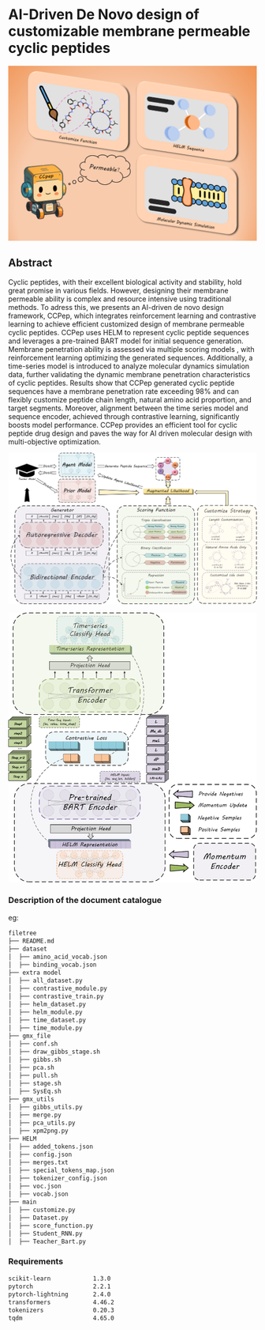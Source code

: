 # AI-Driven De Novo design of customizable membrane permeable cyclic peptides


![image](TOC.png)

## Abstract
Cyclic peptides, with their excellent biological activity and stability, hold great promise in various fields. However, designing their membrane permeable ability is complex and resource intensive using traditional methods. To adress this, we presents an AI-driven de novo design framework, CCPep, which integrates reinforcement learning and contrastive learning to achieve efficient customized design of membrane permeable cyclic peptides. CCPep uses HELM to represent cyclic peptide sequences and leverages a pre-trained BART model for initial sequence generation. Membrane penetration ability is assessed via multiple scoring models , with reinforcement learning optimizing the generated sequences. Additionally, a time-series model is introduced to analyze molecular dynamics simulation data, further validating the dynamic membrane penetration characteristics of cyclic peptides. Results show that CCPep generated cyclic peptide sequences have a membrane penetration rate exceeding 98\% and can flexibly customize peptide chain length, natural amino acid proportion, and target segments. Moreover, alignment between the time series model and sequence encoder, achieved through contrastive learning, significantly boosts model performance. CCPep provides an efficient tool for cyclic peptide drug design and paves the way for AI driven molecular design with multi-objective optimization.

![image](Figure1s.png)

![image](Figure3s.png)

### Description of the document catalogue
eg:

```
filetree 
├── README.md
├── dataset
│  ├── amino_acid_vocab.json
│  ├── binding_vocab.json
├── extra model
│  ├── all_dataset.py
│  ├── contrastive_module.py
│  ├── contrastive_train.py
│  ├── helm_dataset.py
│  ├── helm_module.py
│  ├── time_dataset.py
│  ├── time_module.py
├── gmx_file
│  ├── conf.sh
│  ├── draw_gibbs_stage.sh
│  ├── gibbs.sh
│  ├── pca.sh
│  ├── pull.sh
│  ├── stage.sh
│  ├── SysEq.sh
├── gmx_utils
│  ├── gibbs_utils.py
│  ├── merge.py
│  ├── pca_utils.py
│  ├── xpm2png.py
├── HELM
│  ├── added_tokens.json
│  ├── config.json
│  ├── merges.txt
│  ├── special_tokens_map.json
│  ├── tokenizer_config.json
│  ├── voc.json
│  ├── vocab.json
├── main
│  ├── customize.py
│  ├── Dataset.py
│  ├── score_function.py
│  ├── Student_RNN.py
│  ├── Teacher_Bart.py
```

### Requirements
```
scikit-learn            1.3.0
pytorch                 2.2.1
pytorch-lightning       2.4.0
transformers            4.46.2
tokenizers              0.20.3
tqdm                    4.65.0
```

